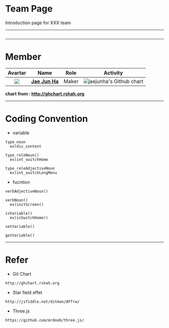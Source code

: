 # Team Page  

Introduction page for XXX team  

---
<img src="">  

---

# Member  

|                           Avartar                            |                             Name                             | Role  |                           Activity                           |
| :----------------------------------------------------------: | :----------------------------------------------------------: | :---: | :----------------------------------------------------------: |
| <img src="https://avatars1.githubusercontent.com/u/7951335?v=4&s=100"> | <a href = "https://github.com/jaejunha"> **Jae Jun Ha** </a> | Maker | <img src="http://ghchart.rshah.org/jaejunha" alt="jaejunha's Github chart" /> |

 **chart from : http://ghchart.rshah.org**  

---

# Coding Convention  
- variable  
```
type_noun
  ex)div_content
  
type_roleNoun()
  ex)int_switchHome
  
type_roleAdjectiveNoun
  ex)int_switchLongMenu
```
- fucntion  
```
verbAdjectiveNoun()

verbNoun()
  ex)initScreen()

isVariable()
  ex)isSwitchHome()
  
setVariable()

getVariable()
```

---

# Refer  
- Git Chart  
```
http://ghchart.rshah.org  
```
- Star field effet
```
http://jsfiddle.net/ditman/8Ffrw/
```
- Three.js
```
https://github.com/mrdoob/three.js/
```
